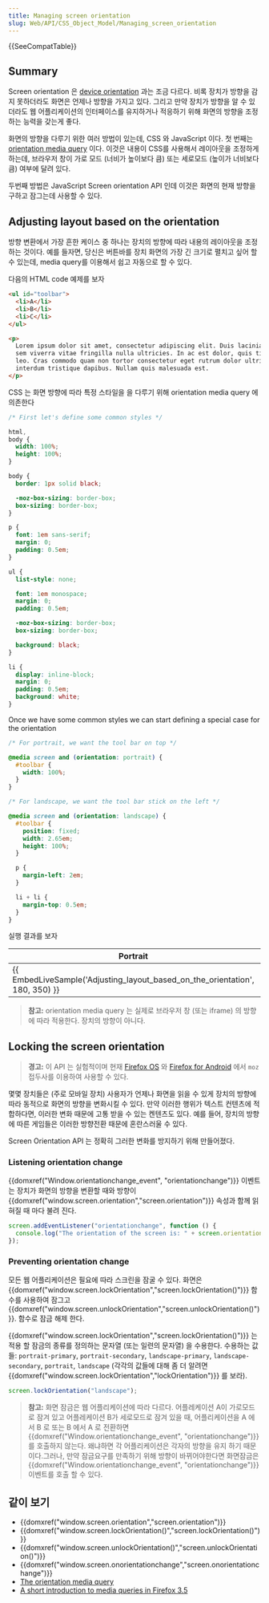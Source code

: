 ```yaml
---
title: Managing screen orientation
slug: Web/API/CSS_Object_Model/Managing_screen_orientation
---
```


{{SeeCompatTable}}

## Summary

Screen orientation 은 [device orientation](/ko/docs/WebAPI/Detecting_device_orientation) 과는 조금 다르다. 비록 장치가 방향을 감지 못하더라도 화면은 언제나 방향을 가지고 있다. 그리고 만약 장치가 방향을 알 수 있더라도 웹 어플리케이션의 인터페이스를 유지하거나 적응하기 위해 화면의 방향을 조정하는 능력을 갖는게 좋다.

화면의 방향을 다루기 위한 여러 방법이 있는데, CSS 와 JavaScript 이다. 첫 번째는 [orientation media query](/ko/docs/CSS/Media_queries#orientation) 이다. 이것은 내용이 CSS를 사용해서 레이아웃을 조정하게 하는데, 브라우저 창이 가로 모드 (너비가 높이보다 큼) 또는 세로모드 (높이가 너비보다 큼) 여부에 달려 있다.

두번째 방법은 JavaScript Screen orientation API 인데 이것은 화면의 현재 방향을 구하고 잠그는데 사용할 수 있다.

## Adjusting layout based on the orientation

방향 변환에서 가장 흔한 케이스 중 하나는 장치의 방향에 따라 내용의 레이아웃을 조정 하는 것이다. 예를 들자면, 당신은 버튼바를 장치 화면의 가장 긴 크기로 펼치고 싶어 할 수 있는데, media query를 이용해서 쉽고 자동으로 할 수 있다.

다음의 HTML code 예제를 보자

```html
<ul id="toolbar">
  <li>A</li>
  <li>B</li>
  <li>C</li>
</ul>

<p>
  Lorem ipsum dolor sit amet, consectetur adipiscing elit. Duis lacinia nisi nec
  sem viverra vitae fringilla nulla ultricies. In ac est dolor, quis tincidunt
  leo. Cras commodo quam non tortor consectetur eget rutrum dolor ultricies. Ut
  interdum tristique dapibus. Nullam quis malesuada est.
</p>
```

CSS 는 화면 방향에 따라 특정 스타일을 을 다루기 위해 orientation media query 에 의존한다

```css
/* First let's define some common styles */

html,
body {
  width: 100%;
  height: 100%;
}

body {
  border: 1px solid black;

  -moz-box-sizing: border-box;
  box-sizing: border-box;
}

p {
  font: 1em sans-serif;
  margin: 0;
  padding: 0.5em;
}

ul {
  list-style: none;

  font: 1em monospace;
  margin: 0;
  padding: 0.5em;

  -moz-box-sizing: border-box;
  box-sizing: border-box;

  background: black;
}

li {
  display: inline-block;
  margin: 0;
  padding: 0.5em;
  background: white;
}
```

Once we have some common styles we can start defining a special case for the orientation

```css
/* For portrait, we want the tool bar on top */

@media screen and (orientation: portrait) {
  #toolbar {
    width: 100%;
  }
}

/* For landscape, we want the tool bar stick on the left */

@media screen and (orientation: landscape) {
  #toolbar {
    position: fixed;
    width: 2.65em;
    height: 100%;
  }

  p {
    margin-left: 2em;
  }

  li + li {
    margin-top: 0.5em;
  }
}
```

실행 결과를 보자

| Portrait                                                                     | Landscape                                                                    |
| ---------------------------------------------------------------------------- | ---------------------------------------------------------------------------- |
| {{ EmbedLiveSample('Adjusting_layout_based_on_the_orientation', 180, 350) }} | {{ EmbedLiveSample('Adjusting_layout_based_on_the_orientation', 350, 180) }} |

> **참고:** orientation media query 는 실제로 브라우저 창 (또는 iframe) 의 방향에 따라 적용한다. 장치의 방향이 아니다.

## Locking the screen orientation

> **경고:** 이 API 는 실험적이며 현재 [Firefox OS](/ko/docs/Mozilla/Firefox_OS) 와 [Firefox for Android](/ko/docs/Mozilla/Firefox_for_Android) 에서 `moz` 접두사를 이용하여 사용할 수 있다.

몇몇 장치들은 (주로 모바일 장치) 사용자가 언제나 화면을 읽을 수 있게 장치의 방향에 따라 동적으로 화면의 방향을 변화시킬 수 있다. 만약 이러한 행위가 텍스트 컨텐츠에 적합하다면, 이러한 변화 때문에 고통 받을 수 있는 켄텐츠도 있다. 예를 들어, 장치의 방향에 따른 게임들은 이러한 방향전환 때문에 혼란스러울 수 있다.

Screen Orientation API 는 정확히 그러한 변화를 방지하기 위해 만들어졌다.

### Listening orientation change

{{domxref("Window.orientationchange_event", "orientationchange")}} 이벤트는 장치가 화면의 방향을 변환할 때와 방향이 {{domxref("window.screen.orientation","screen.orientation")}} 속성과 함께 읽혀질 때 마다 불려 진다.

```js
screen.addEventListener("orientationchange", function () {
  console.log("The orientation of the screen is: " + screen.orientation);
});
```

### Preventing orientation change

모든 웹 어플리케이션은 필요에 따라 스크린을 잠굴 수 있다. 화면은 {{domxref("window.screen.lockOrientation","screen.lockOrientation()")}} 함수를 사용하여 잠그고 {{domxref("window.screen.unlockOrientation","screen.unlockOrientation()")}}. 함수로 잠금 해제 한다.

{{domxref("window.screen.lockOrientation","screen.lockOrientation()")}} 는 적용 할 잠금의 종류를 정의하는 문자열 (또는 일련의 문자열) 을 수용한다. 수용하는 값들: `portrait-primary`, `portrait-secondary`, `landscape-primary`, `landscape-secondary`, `portrait`, `landscape` (각각의 값들에 대해 좀 더 알려면 {{domxref("window.screen.lockOrientation","lockOrientation")}} 를 보라).

```js
screen.lockOrientation("landscape");
```

> **참고:** 화면 잠금은 웹 어플리케이션에 따라 다르다. 어플레케이션 A이 가로모드로 잠겨 있고 어플레케이션 B가 세로모드로 잠겨 있을 때, 어플리케이션을 A 에서 B 로 또는 B 에서 A 로 전환하면 {{domxref("Window.orientationchange_event", "orientationchange")}} 를 호출하지 않는다. 왜냐하면 각 어플리케이션은 각자의 방향을 유지 하기 때문이다.그러나, 만약 잠금요구를 만족하기 위해 방향이 바뀌어야한다면 화면잠금은 {{domxref("Window.orientationchange_event", "orientationchange")}} 이벤트를 호출 할 수 있다.

## 같이 보기

- {{domxref("window.screen.orientation","screen.orientation")}}
- {{domxref("window.screen.lockOrientation()","screen.lockOrientation()")}}
- {{domxref("window.screen.unlockOrientation()","screen.unlockOrientation()")}}
- {{domxref("window.screen.onorientationchange","screen.onorientationchange")}}
- [The orientation media query](/ko/docs/CSS/Media_queries#orientation)
- [A short introduction to media queries in Firefox 3.5](http://hacks.mozilla.org/2009/06/media-queries/)

